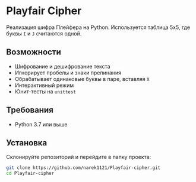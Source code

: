 # Playfair Cipher

Реализация шифра Плейфера на Python. Используется таблица 5x5, где буквы `I` и `J` считаются одной.

## Возможности
- Шифрование и дешифрование текста
- Игнорирует пробелы и знаки препинания
- Обрабатывает одинаковые буквы в паре, вставляя `X`
- Интерактивный режим
- Юнит-тесты на `unittest`

## Требования
- Python 3.7 или выше

## Установка
Склонируйте репозиторий и перейдите в папку проекта:
```bash
git clone https://github.com/narek1121/Playfair-cipher.git
cd Playfair-cipher

